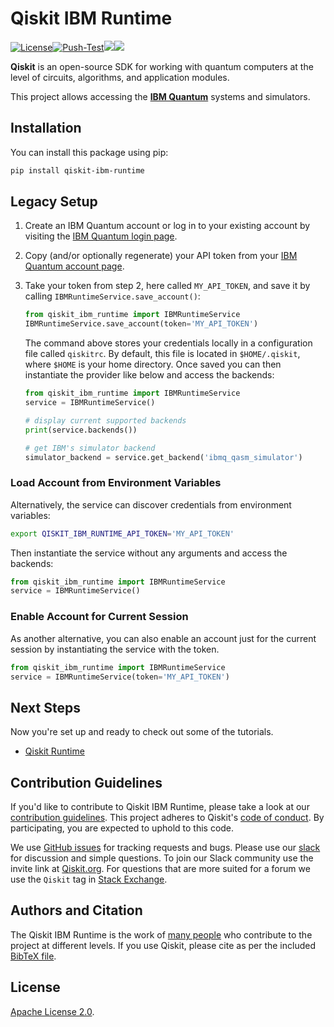 # Qiskit IBM Runtime

[![License](https://img.shields.io/github/license/Qiskit/qiskit-ibm-runtime.svg?style=popout-square)](https://opensource.org/licenses/Apache-2.0)[![Push-Test](https://github.com/Qiskit/qiskit-ibm-runtime/actions/workflows/main.yml/badge.svg)](https://github.com/Qiskit/qiskit-ibm-runtime/actions/workflows/main.yml)[![](https://img.shields.io/github/release/Qiskit/qiskit-ibm-runtime.svg?style=popout-square)](https://github.com/Qiskit/qiskit-ibm-runtime/releases)[![](https://img.shields.io/pypi/dm/qiskit-ibm-runtime.svg?style=popout-square)](https://pypi.org/project/qiskit-ibm-runtime/)

**Qiskit** is an open-source SDK for working with quantum computers at the level of circuits, algorithms, and application modules.

This project allows accessing the **[IBM Quantum]** systems and simulators.

## Installation

You can install this package using pip:

```bash
pip install qiskit-ibm-runtime
```

## Legacy Setup

1. Create an IBM Quantum account or log in to your existing account by visiting the [IBM Quantum login page].

1. Copy (and/or optionally regenerate) your API token from your
   [IBM Quantum account page].

1. Take your token from step 2, here called `MY_API_TOKEN`, and save it by calling `IBMRuntimeService.save_account()`:

   ```python
   from qiskit_ibm_runtime import IBMRuntimeService
   IBMRuntimeService.save_account(token='MY_API_TOKEN')
   ```

   The command above stores your credentials locally in a configuration file called `qiskitrc`. By default, this file is located in `$HOME/.qiskit`, where `$HOME` is your home directory.
   Once saved you can then instantiate the provider like below and access the backends:

   ```python
   from qiskit_ibm_runtime import IBMRuntimeService
   service = IBMRuntimeService()

   # display current supported backends
   print(service.backends())

   # get IBM's simulator backend
   simulator_backend = service.get_backend('ibmq_qasm_simulator')
   ```

### Load Account from Environment Variables
Alternatively, the service can discover credentials from environment variables:
```bash
export QISKIT_IBM_RUNTIME_API_TOKEN='MY_API_TOKEN'
```

Then instantiate the service without any arguments and access the backends:
```python
from qiskit_ibm_runtime import IBMRuntimeService
service = IBMRuntimeService()
```

### Enable Account for Current Session
As another alternative, you can also enable an account just for the current session by instantiating the service with the token.

```python
from qiskit_ibm_runtime import IBMRuntimeService
service = IBMRuntimeService(token='MY_API_TOKEN')
```

## Next Steps

Now you're set up and ready to check out some of the tutorials.
- [Qiskit Runtime]

## Contribution Guidelines

If you'd like to contribute to Qiskit IBM Runtime, please take a look at our
[contribution guidelines]. This project adheres to Qiskit's [code of conduct].
By participating, you are expected to uphold to this code.

We use [GitHub issues] for tracking requests and bugs. Please use our [slack]
for discussion and simple questions. To join our Slack community use the
invite link at [Qiskit.org]. For questions that are more suited for a forum we
use the `Qiskit` tag in [Stack Exchange].

## Authors and Citation

The Qiskit IBM Runtime is the work of [many people] who contribute to the
project at different levels. If you use Qiskit, please cite as per the included
[BibTeX file].

## License

[Apache License 2.0].


[IBM Quantum]: https://www.ibm.com/quantum-computing/
[IBM Quantum login page]:  https://quantum-computing.ibm.com/login
[IBM Quantum account page]: https://quantum-computing.ibm.com/account
[contribution guidelines]: https://github.com/Qiskit/qiskit-ibm-runtime/blob/main/CONTRIBUTING.md
[code of conduct]: https://github.com/Qiskit/qiskit-ibm-runtime/blob/main/CODE_OF_CONDUCT.md
[GitHub issues]: https://github.com/Qiskit/qiskit-ibm-runtime/issues
[slack]: https://qiskit.slack.com
[Qiskit.org]: https://qiskit.org
[Stack Exchange]: https://quantumcomputing.stackexchange.com/questions/tagged/qiskit
[Qiskit Runtime]: https://github.com/Qiskit-Partners/qiskit-runtime/tree/main/tutorials
[many people]: https://github.com/Qiskit/qiskit-ibm-runtime/graphs/contributors
[BibTeX file]: https://github.com/Qiskit/qiskit/blob/master/Qiskit.bib
[Apache License 2.0]: https://github.com/Qiskit/qiskit-ibm-runtime/blob/main/LICENSE.txt
